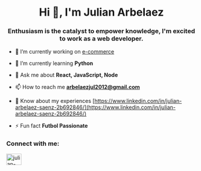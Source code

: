 <h1 align="center">Hi 👋, I'm Julian Arbelaez</h1>
<h3 align="center">Enthusiasm is the catalyst to empower knowledge, I'm excited to work as a web developer.</h3>


- 🔭 I’m currently working on [e-commerce](https://github.com/jullscol/PF_Grupal)

- 🌱 I’m currently learning **Python**

- 💬 Ask me about **React, JavaScript, Node**

- 📫 How to reach me **arbelaezjul2012@gmail.com**

- 📄 Know about my experiences [https://www.linkedin.com/in/julian-arbelaez-saenz-2b692846/](https://www.linkedin.com/in/julian-arbelaez-saenz-2b692846/)

- ⚡ Fun fact **Futbol Passionate**

<h3 align="left">Connect with me:</h3>
<p align="left">
<a href="https://www.linkedin.com/in/julian-arbelaez-saenz-2b692846/" target="blank"><img align="center" src="https://raw.githubusercontent.com/rahuldkjain/github-profile-readme-generator/master/src/images/icons/Social/linked-in-alt.svg" alt="julian-arbelaez-saenz-2b692846" height="30" width="40" /></a>
</p>


